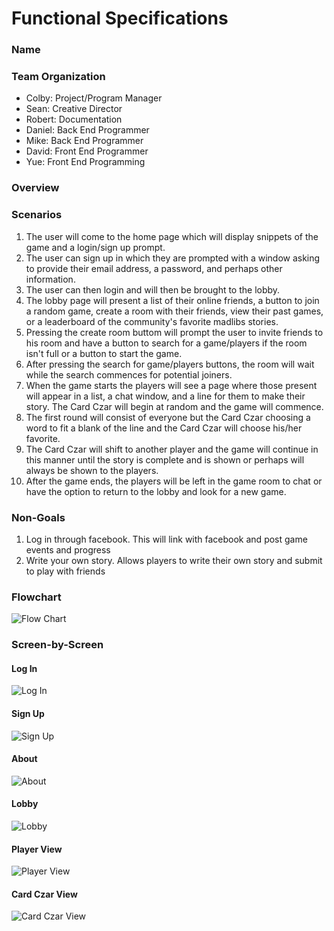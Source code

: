 # Functional Specifications

### Name
### Team Organization
- Colby: Project/Program Manager
- Sean: Creative Director
- Robert: Documentation
- Daniel: Back End Programmer
- Mike: Back End Programmer
- David: Front End Programmer
- Yue: Front End Programming
### Overview
### Scenarios

1. The user will come to the home page which will display snippets of the game and a login/sign up prompt.
2. The user can sign up in which they are prompted with a window asking to provide their email address, a password, and perhaps other information.
3. The user can then login and will then be brought to the lobby.
4. The lobby page will present a list of their online friends, a button to join a random game, create a room with their friends, view their past games, or a leaderboard of the community's favorite madlibs stories.
5. Pressing the create room buttom will prompt the user to invite friends to his room and have a button to search for a game/players if the room isn't full or a button to start the game.
6. After pressing the search for game/players buttons, the room will wait while the search commences for potential joiners.
7. When the game starts the players will see a page where those present will appear in a list, a chat window, and a line for them to make their story. The Card Czar will begin at random and the game will commence.
8. The first round will consist of everyone but the Card Czar choosing a word to fit a blank of the line and the Card Czar will choose his/her favorite.
9. The Card Czar will shift to another player and the game will continue in this manner until the story is complete and is shown or perhaps will always be shown to the players.
10. After the game ends, the players will be left in the game room to chat or have the option to return to the lobby and look for a new game.

### Non-Goals

1. Log in through facebook.  This will link with facebook and post game events and progress
2. Write your own story.  Allows players to write their own story and submit to play with friends

### Flowchart

![Flow Chart](https://github.com/umass-cs-326/team-phrase-cards/blob/master/docs/fspec/images/PhraseCards.png "Flow Chart")


### Screen-by-Screen

#### Log In
![Log In](https://github.com/umass-cs-326/team-phrase-cards/blob/master/docs/fspec/images/login.png "Log In")

#### Sign Up
![Sign Up ](https://github.com/umass-cs-326/team-phrase-cards/blob/master/docs/fspec/images/signup.png "Sign Up")

#### About
![About ](https://github.com/umass-cs-326/team-phrase-cards/blob/master/docs/fspec/images/about.png "About")


#### Lobby
![Lobby ](https://github.com/umass-cs-326/team-phrase-cards/blob/master/docs/fspec/images/lobby.png "Lobby")


#### Player View
![Player View ](https://github.com/umass-cs-326/team-phrase-cards/blob/master/docs/fspec/images/player.png "Player View")

#### Card Czar View
![Card Czar View ](https://github.com/umass-cs-326/team-phrase-cards/blob/master/docs/fspec/images/czar.png "Card Czar View")
